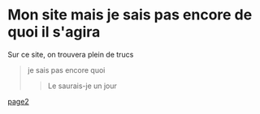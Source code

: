 # Mon site mais je sais pas encore de quoi il s'agira

Sur ce site, on trouvera plein de trucs

> je sais pas encore quoi
>> Le saurais-je un jour


[page2](page2)
